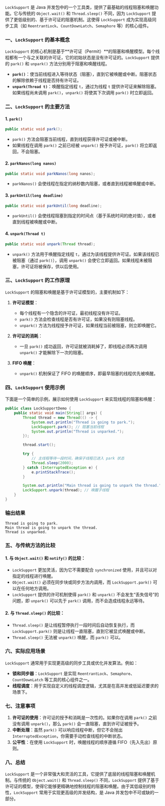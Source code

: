 `LockSupport` 是 Java 并发包中的一个工具类，提供了最基础的线程阻塞和唤醒功能。它与传统的 `Object.wait()` 和 `Thread.sleep()` 不同，因为 `LockSupport` 提供了更低级别的、基于许可证的阻塞机制。这使得 `LockSupport` 成为实现高级同步工具（如 `ReentrantLock`、`CountDownLatch`、`Semaphore` 等）的核心组件。

### 一、`LockSupport` 的基本概念

`LockSupport` 的核心机制是基于**许可证（Permit）**的阻塞和唤醒模型。每个线程都有一个与之关联的许可证，它的初始状态是没有许可证的。`LockSupport` 提供的 `park()` 和 `unpark()` 方法分别用于阻塞和唤醒线程。

- **`park()`**：使当前线程进入等待状态（阻塞），直到它被唤醒或中断。阻塞状态的解除依赖于线程是否持有许可证。
- **`unpark(Thread t)`**：唤醒指定线程 `t`，通过为线程 `t` 提供许可证来解除阻塞。如果线程尚未调用 `park()`，`unpark()` 将使其下次调用 `park()` 时立即返回。

### 二、`LockSupport` 的主要方法

#### 1. **`park()`**

```java
public static void park();
```

- `park()` 方法会阻塞当前线程，直到线程获得许可证或被中断。
- 如果线程在调用 `park()` 之前已经被 `unpark()` 授予许可证，`park()` 将立即返回，不会阻塞。

#### 2. **`parkNanos(long nanos)`**

```java
public static void parkNanos(long nanos);
```

- `parkNanos()` 会使线程在指定的纳秒数内阻塞，或者直到线程被唤醒或中断。

#### 3. **`parkUntil(long deadline)`**

```java
public static void parkUntil(long deadline);
```

- `parkUntil()` 会使线程阻塞到指定的时间点（基于系统时间的绝对值），或者直到线程被唤醒或中断。

#### 4. **`unpark(Thread t)`**

```java
public static void unpark(Thread thread);
```

- `unpark()` 方法用于唤醒指定线程 `t`，通过为该线程提供许可证。如果该线程已被阻塞（通过 `park()`），调用 `unpark()` 会使它立即返回。如果线程未被阻塞，许可证将被保存，供以后使用。

### 三、`LockSupport` 的工作原理

`LockSupport` 的阻塞和唤醒是基于许可证模型的，主要机制如下：

1. **许可证模型**：
    - 每个线程有一个隐含的许可证，最初线程没有许可证。
    - `park()` 方法会检查线程是否有许可证，如果没有则阻塞线程。
    - `unpark()` 方法为线程授予许可证，如果线程当前被阻塞，则立即唤醒它。

2. **许可证的消耗**：
    - 一旦 `park()` 成功返回，许可证就被消耗掉了，即线程必须再次调用 `unpark()` 才能解除下一次的阻塞。

3. **FIFO 唤醒**：
    - `unpark()` 机制保证了 FIFO 的唤醒顺序，即最早阻塞的线程优先被唤醒。

### 四、`LockSupport` 使用示例

下面是一个简单的示例，展示如何使用 `LockSupport` 来实现线程的阻塞和唤醒：

```java
public class LockSupportDemo {
    public static void main(String[] args) {
        Thread thread = new Thread(() -> {
            System.out.println("Thread is going to park.");
            LockSupport.park(); // 阻塞当前线程
            System.out.println("Thread is unparked.");
        });

        thread.start();

        try {
            // 主线程等待一段时间，确保子线程已进入 park 状态
            Thread.sleep(2000);
        } catch (InterruptedException e) {
            e.printStackTrace();
        }

        System.out.println("Main thread is going to unpark the thread.");
        LockSupport.unpark(thread); // 唤醒子线程
    }
}
```

### 输出结果

```
Thread is going to park.
Main thread is going to unpark the thread.
Thread is unparked.
```

### 五、与传统方法的比较

#### 1. **与 `Object.wait()` 和 `notify()` 的比较**：
- `LockSupport` 更加灵活，因为它不需要配合 `synchronized` 使用，并且可以对指定的线程进行唤醒。
- `Object.wait()` 必须在同步块或同步方法内调用，而 `LockSupport.park()` 可以在任何地方调用。
- `LockSupport` 提供的许可机制使得 `park()` 和 `unpark()` 不会发生“丢失信号”的问题，即 `unpark()` 可以先于 `park()` 调用，而不会造成线程永远等待。

#### 2. **与 `Thread.sleep()` 的比较**：
- `Thread.sleep()` 是让线程暂停执行一段时间后自动恢复执行，而 `LockSupport.park()` 则是让线程一直阻塞，直到它被显式唤醒或中断。
- `Thread.sleep()` 无法被 `unpark()` 唤醒，而 `park()` 可以。

### 六、实际应用场景

`LockSupport` 通常用于实现更高级的同步工具或优化并发算法。例如：

- **锁和同步器**：`LockSupport` 是实现 `ReentrantLock`、`Semaphore`、`CountDownLatch` 等工具的核心组件之一。
- **线程调度**：用于实现自定义的线程调度逻辑，尤其是在高并发或低延迟要求的场景下。

### 七、注意事项

1. **许可证的使用**：许可证的授予和消耗是一次性的。如果你在调用 `park()` 之前没有调用 `unpark()`，那么 `park()` 会一直阻塞，直到许可证被授予。
2. **中断处理**：虽然 `park()` 可以响应线程中断，但它不会抛出 `InterruptedException`，你需要手动检查线程的中断状态。
3. **公平性**：在使用 `LockSupport` 时，唤醒线程的顺序遵循 FIFO（先入先出）原则。

### 八、总结

`LockSupport` 是一个非常强大和灵活的工具，它提供了底层的线程阻塞和唤醒机制。与传统的 `Object.wait()` 和 `Thread.sleep()` 不同，`LockSupport` 提供了基于许可证的模型，使得它能够更精确地控制线程的阻塞和唤醒。由于其低级别的特性，`LockSupport` 常用于实现更高级的并发结构，是 Java 并发包中不可或缺的一部分。